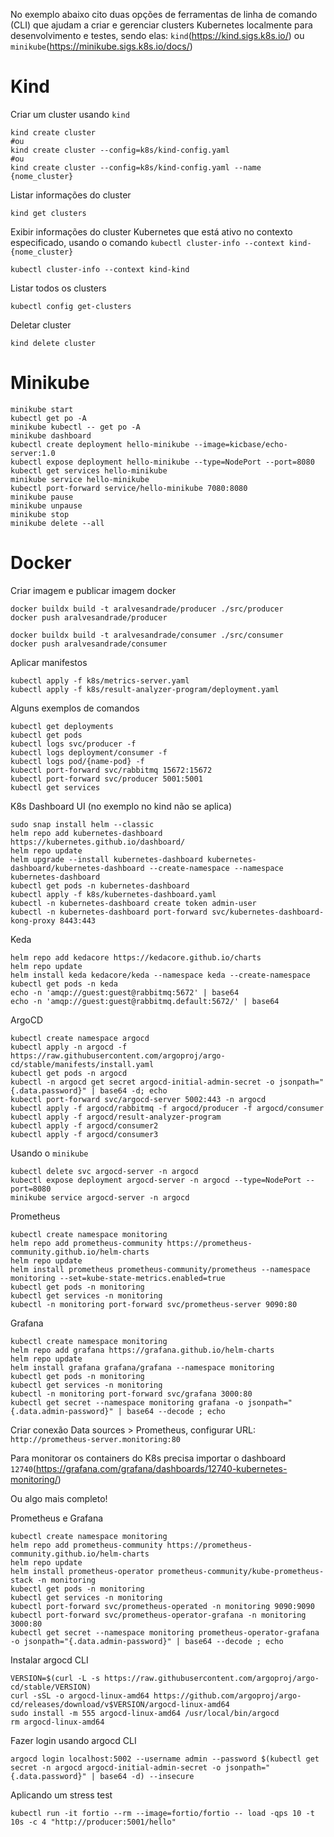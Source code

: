 No exemplo abaixo cito duas opções de ferramentas de linha de comando (CLI) que ajudam a criar e gerenciar clusters Kubernetes localmente para desenvolvimento e testes, sendo elas: `kind`(https://kind.sigs.k8s.io/) ou `minikube`(https://minikube.sigs.k8s.io/docs/)

# Kind

Criar um cluster usando `kind`

```
kind create cluster
#ou
kind create cluster --config=k8s/kind-config.yaml
#ou
kind create cluster --config=k8s/kind-config.yaml --name {nome_cluster}
```

Listar informações do cluster

```
kind get clusters
```

Exibir informações do cluster Kubernetes que está ativo no contexto especificado, usando o comando `kubectl cluster-info --context kind-{nome_cluster}`

```
kubectl cluster-info --context kind-kind
```

Listar todos os clusters

```
kubectl config get-clusters
```

Deletar cluster

```
kind delete cluster
```

# Minikube

```
minikube start
kubectl get po -A
minikube kubectl -- get po -A
minikube dashboard
kubectl create deployment hello-minikube --image=kicbase/echo-server:1.0
kubectl expose deployment hello-minikube --type=NodePort --port=8080
kubectl get services hello-minikube
minikube service hello-minikube
kubectl port-forward service/hello-minikube 7080:8080
minikube pause
minikube unpause
minikube stop
minikube delete --all
```

# Docker

Criar imagem e publicar imagem docker

```
docker buildx build -t aralvesandrade/producer ./src/producer
docker push aralvesandrade/producer

docker buildx build -t aralvesandrade/consumer ./src/consumer
docker push aralvesandrade/consumer
```

Aplicar manifestos

```
kubectl apply -f k8s/metrics-server.yaml
kubectl apply -f k8s/result-analyzer-program/deployment.yaml
```

Alguns exemplos de comandos

```
kubectl get deployments
kubectl get pods
kubectl logs svc/producer -f
kubectl logs deployment/consumer -f
kubectl logs pod/{name-pod} -f
kubectl port-forward svc/rabbitmq 15672:15672
kubectl port-forward svc/producer 5001:5001
kubectl get services
```

K8s Dashboard UI (no exemplo no kind não se aplica)

```
sudo snap install helm --classic
helm repo add kubernetes-dashboard https://kubernetes.github.io/dashboard/
helm repo update
helm upgrade --install kubernetes-dashboard kubernetes-dashboard/kubernetes-dashboard --create-namespace --namespace kubernetes-dashboard
kubectl get pods -n kubernetes-dashboard
kubectl apply -f k8s/kubernetes-dashboard.yaml
kubectl -n kubernetes-dashboard create token admin-user
kubectl -n kubernetes-dashboard port-forward svc/kubernetes-dashboard-kong-proxy 8443:443
```

Keda

```
helm repo add kedacore https://kedacore.github.io/charts
helm repo update
helm install keda kedacore/keda --namespace keda --create-namespace
kubectl get pods -n keda
echo -n 'amqp://guest:guest@rabbitmq:5672' | base64
echo -n 'amqp://guest:guest@rabbitmq.default:5672/' | base64
```

ArgoCD

```
kubectl create namespace argocd
kubectl apply -n argocd -f https://raw.githubusercontent.com/argoproj/argo-cd/stable/manifests/install.yaml
kubectl get pods -n argocd
kubectl -n argocd get secret argocd-initial-admin-secret -o jsonpath="{.data.password}" | base64 -d; echo
kubectl port-forward svc/argocd-server 5002:443 -n argocd
kubectl apply -f argocd/rabbitmq -f argocd/producer -f argocd/consumer
kubectl apply -f argocd/result-analyzer-program
kubectl apply -f argocd/consumer2
kubectl apply -f argocd/consumer3
```

Usando o `minikube`

```
kubectl delete svc argocd-server -n argocd
kubectl expose deployment argocd-server -n argocd --type=NodePort --port=8080
minikube service argocd-server -n argocd
```

Prometheus

```
kubectl create namespace monitoring
helm repo add prometheus-community https://prometheus-community.github.io/helm-charts
helm repo update
helm install prometheus prometheus-community/prometheus --namespace monitoring --set=kube-state-metrics.enabled=true
kubectl get pods -n monitoring
kubectl get services -n monitoring
kubectl -n monitoring port-forward svc/prometheus-server 9090:80
```

Grafana

```
kubectl create namespace monitoring
helm repo add grafana https://grafana.github.io/helm-charts
helm repo update
helm install grafana grafana/grafana --namespace monitoring
kubectl get pods -n monitoring
kubectl get services -n monitoring
kubectl -n monitoring port-forward svc/grafana 3000:80
kubectl get secret --namespace monitoring grafana -o jsonpath="{.data.admin-password}" | base64 --decode ; echo
```

Criar conexão Data sources > Prometheus, configurar URL: `http://prometheus-server.monitoring:80`

Para monitorar os containers do K8s precisa importar o dashboard `12740`(https://grafana.com/grafana/dashboards/12740-kubernetes-monitoring/)

Ou algo mais completo!

Prometheus e Grafana

```
kubectl create namespace monitoring
helm repo add prometheus-community https://prometheus-community.github.io/helm-charts
helm repo update
helm install prometheus-operator prometheus-community/kube-prometheus-stack -n monitoring
kubectl get pods -n monitoring
kubectl get services -n monitoring
kubectl port-forward svc/prometheus-operated -n monitoring 9090:9090
kubectl port-forward svc/prometheus-operator-grafana -n monitoring 3000:80
kubectl get secret --namespace monitoring prometheus-operator-grafana -o jsonpath="{.data.admin-password}" | base64 --decode ; echo
```

Instalar argocd CLI

```
VERSION=$(curl -L -s https://raw.githubusercontent.com/argoproj/argo-cd/stable/VERSION)
curl -sSL -o argocd-linux-amd64 https://github.com/argoproj/argo-cd/releases/download/v$VERSION/argocd-linux-amd64
sudo install -m 555 argocd-linux-amd64 /usr/local/bin/argocd
rm argocd-linux-amd64
```

Fazer login usando argocd CLI

```
argocd login localhost:5002 --username admin --password $(kubectl get secret -n argocd argocd-initial-admin-secret -o jsonpath="{.data.password}" | base64 -d) --insecure
```

Aplicando um stress test

```
kubectl run -it fortio --rm --image=fortio/fortio -- load -qps 10 -t 10s -c 4 "http://producer:5001/hello"
```
